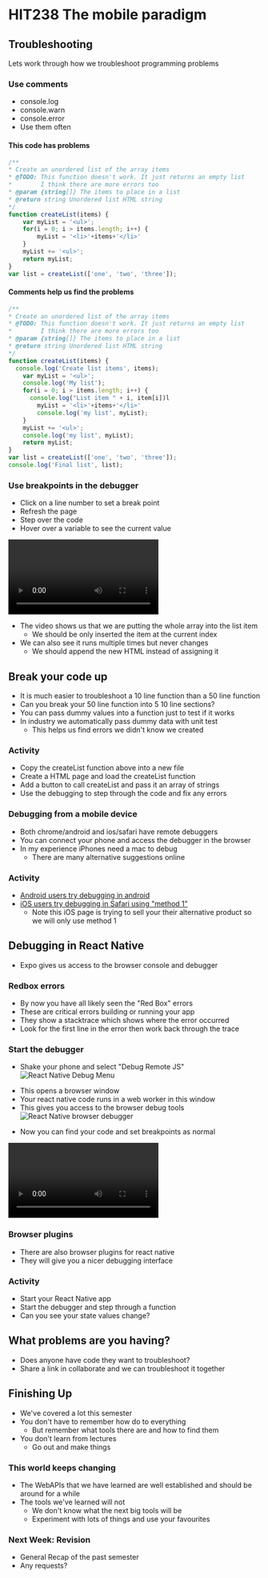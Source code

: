 <!-- .slide: data-background-image="../images/bg-smartphone.jpg" -->
# HIT238 The mobile paradigm



<!-- .slide: data-background-image="../images/bg-smartphone.jpg" -->
## Troubleshooting
Lets work through how we troubleshoot programming problems


<!-- .slide: data-background-image="../images/bg-smartphone.jpg" -->
### Use comments
* console.log
* console.warn
* console.error
* Use them often


<!-- .slide: data-background-image="../images/bg-smartphone.jpg" -->
#### This code has problems
```js
/**
* Create an unordered list of the array items
* @TODO: This function doesn't work. It just returns an empty list
*        I think there are more errors too
* @param {string[]} The items to place in a list
* @return string Unordered list HTML string
*/
function createList(items) {
	var myList = '<ul>';
	for(i = 0; i > items.length; i++) {
		myList = '<li>'+items+'</li>'
	}
	myList += '<ul>';
	return myList;
}
var list = createList(['one', 'two', 'three']);
```


<!-- .slide: data-background-image="../images/bg-smartphone.jpg" -->
#### Comments help us find the problems
```js
/**
* Create an unordered list of the array items
* @TODO: This function doesn't work. It just returns an empty list
*        I think there are more errors too
* @param {string[]} The items to place in a list
* @return string Unordered list HTML string
*/
function createList(items) {
  console.log('Create list items', items);
	var myList = '<ul>';
	console.log('My list');
	for(i = 0; i > items.length; i++) {
	  console.log("List item " + i, item[i])l
		myList = '<li>'+items+'</li>'
		console.log('my list', myList);
	}
	myList += '<ul>';
	console.log('my list', myList);
	return myList;
}
var list = createList(['one', 'two', 'three']);
console.log('Final list', list);
```


### Use breakpoints in the debugger
* Click on a line number to set a break point
* Refresh the page
* Step over the code
* Hover over a variable to see the current value


<!-- .slide: data-background-image="../images/bg-smartphone.jpg" -->
<video>
	<source data-src="videos/debug-tools.webm" type="video/webm" />
</video>


<!-- .slide: data-background-image="../images/bg-smartphone.jpg" -->
* The video shows us that we are putting the whole array into the list item
	* We should be only inserted the item at the current index
* We can also see it runs multiple times but never changes
	* We should append the new HTML instead of assigning it


<!-- .slide: data-background-image="../images/bg-smartphone.jpg" -->
## Break your code up
* It is much easier to troubleshoot a 10 line function than a 50 line function
* Can you break your 50 line function into 5 10 line sections?
* You can pass dummy values into a function just to test if it works
* In industry we automatically pass dummy data with unit test
	* This helps us find errors we didn't know we created


<!-- .slide: data-background-image="../images/bg-smartphone.jpg" -->
### Activity
* Copy the createList function above into a new file
* Create a HTML page and load the createList function
* Add a button to call createList and pass it an array of strings
* Use the debugging to step through the code and fix any errors


<!-- .slide: data-background-image="../images/bg-smartphone.jpg" -->
### Debugging from a mobile device
* Both chrome/android and ios/safari have remote debuggers
* You can connect your phone and access the debugger in the browser
* In my experience iPhones need a mac to debug
	* There are many alternative suggestions online


<!-- .slide: data-background-image="../images/bg-smartphone.jpg" -->
### Activity
* [Android users try debugging in android](https://developers.google.com/web/tools/chrome-devtools/remote-debugging)
* [iOS users try debugging in Safari using "method 1"](https://www.browserstack.com/guide/how-to-debug-on-iphone)
	* Note this iOS page is trying to sell your their alternative product so we will only use method 1



<!-- .slide: data-background-image="../images/bg-smartphone.jpg" -->
## Debugging in React Native
* Expo gives us access to the browser console and debugger


<!-- .slide: data-background-image="../images/bg-smartphone.jpg" -->
### Redbox errors
* By now you have all likely seen the "Red Box" errors
* These are critical errors building or running your app
* They show a stacktrace which shows where the error occurred
* Look for the first line in the error then work back through the trace


<!-- .slide: data-background-image="../images/bg-smartphone.jpg" -->
### Start the debugger
* Shake your phone and select "Debug Remote JS"
![React Native Debug Menu](images/react-native-debugger.jpg) <!-- .element class="half-height centre no-border" -->


<!-- .slide: data-background-image="../images/bg-smartphone.jpg" -->
* This opens a browser window
* Your react native code runs in a web worker in this window
* This gives you access to the browser debug tools
![React Native browser debugger](images/react-native-browser-debugger.png)


<!-- .slide: data-background-image="../images/bg-smartphone.jpg" -->
* Now you can find your code and set breakpoints as normal


<!-- .slide: data-background-image="../images/bg-smartphone.jpg" -->
<video>
	<source data-src="videos/react-native-debugger.webm" type="video/webm" />
</video>


<!-- .slide: data-background-image="../images/bg-smartphone.jpg" -->
### Browser plugins
* There are also browser plugins for react native
* They will give you a nicer debugging interface


<!-- .slide: data-background-image="../images/bg-smartphone.jpg" -->
### Activity
* Start your React Native app
* Start the debugger and step through a function
* Can you see your state values change?



<!-- .slide: data-background-image="../images/bg-smartphone.jpg" -->
## What problems are you having?
* Does anyone have code they want to troubleshoot?
* Share a link in collaborate and we can troubleshoot it together



<!-- .slide: data-background-image="../images/bg-smartphone.jpg" -->
## Finishing Up
* We've covered a lot this semester
* You don't have to remember how do to everything
	* But remember what tools there are and how to find them
* You don't learn from lectures
	* Go out and make things


<!-- .slide: data-background-image="../images/bg-smartphone.jpg" -->
### This world keeps changing
* The WebAPIs that we have learned are well established and should be around for a while
* The tools we've learned will not
	* We don't know what the next big tools will be
	* Experiment with lots of things and use your favourites


<!-- .slide: data-background-image="../images/bg-smartphone.jpg" -->
### Next Week: Revision
* General Recap of the past semester
* Any requests?
